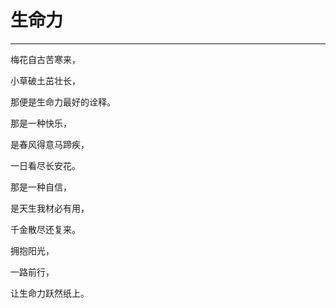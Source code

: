 <!--
 * @Author: 蔡鑫 1058360098@qq.com
 * @Date: 2024-05-11 14:15:38
 * @LastEditors: 蔡鑫 1058360098@qq.com
 * @LastEditTime: 2024-05-11 14:15:47
 * @FilePath: \docsify\docs\articles\poems\p54.md
 * @Description: 这是默认设置,请设置`customMade`, 打开koroFileHeader查看配置 进行设置: https://github.com/OBKoro1/koro1FileHeader/wiki/%E9%85%8D%E7%BD%AE
-->
# 生命力
---

梅花自古苦寒来，

小草破土茁壮长，

那便是生命力最好的诠释。

那是一种快乐，

是春风得意马蹄疾，

一日看尽长安花。

那是一种自信，

是天生我材必有用，

千金散尽还复来。

拥抱阳光，

一路前行，

让生命力跃然纸上。